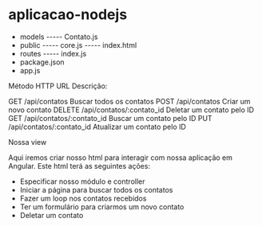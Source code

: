 # aplicacao-nodejs
- models 		<!-- Nossos arquivos de definições de models no MongoDB -->
----- Contato.js 	<!-- Define o model Contato utilizando a biblioteca mongoose -->
- public 			<!-- Onde colocaremos os arquivos de front-end do AngularJS -->
----- core.js 		<!-- Códigos do AngularJS -->
----- index.html 	<!-- Nossa view principal -->
- routes 			<!-- Nossos arquivos de definições de rotas -->
----- index.js 		<!-- Todas as rotas da nossa aplicação ficarão no arquivo index.js -->
- package.json 	<!-- Configurações npm para instalar nossas dependências/módulos -->
- app.js 			<!-- Configurações do node -->


Método HTTP	URL	Descrição:

GET	/api/contatos	                Buscar todos os contatos
POST	/api/contatos	            Criar um novo contato
DELETE	/api/contatos/:contato_id	Deletar um contato pelo ID
GET	/api/contatos/:contato_id	    Buscar um contato pelo ID
PUT	/api/contatos/:contato_id	    Atualizar um contato pelo ID

Nossa view

Aqui iremos criar nosso html para interagir com nossa aplicação em Angular. Este html terá as seguintes ações:

- Especificar nosso módulo e controller
- Iniciar a página para buscar todos os contatos
- Fazer um loop nos contatos recebidos
- Ter um formulário para criarmos um novo contato
- Deletar um contato
